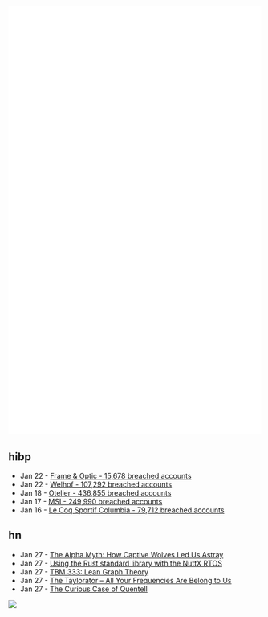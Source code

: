 ![Metrics](https://raw.githubusercontent.com/phixion/phixion/master/metrics.svg)

## hibp

<!--
for https://github.com/phixion/phixion/blob/main/.github/workflows/feeds.yml
-->
<!--START_SECTION:haveibeenpwnd-->
- Jan 22 - [Frame & Optic - 15,678 breached accounts](https://haveibeenpwned.com/PwnedWebsites#FrameAndOptic)
- Jan 22 - [Welhof - 107,292 breached accounts](https://haveibeenpwned.com/PwnedWebsites#Welhof)
- Jan 18 - [Otelier - 436,855 breached accounts](https://haveibeenpwned.com/PwnedWebsites#Otelier)
- Jan 17 - [MSI - 249,990 breached accounts](https://haveibeenpwned.com/PwnedWebsites#MSI)
- Jan 16 - [Le Coq Sportif Columbia - 79,712 breached accounts](https://haveibeenpwned.com/PwnedWebsites#LeCoqSportif)
<!--END_SECTION:haveibeenpwnd-->

## hn

<!--
for https://github.com/phixion/phixion/blob/main/.github/workflows/feeds.yml
-->
<!--START_SECTION:hn-->
- Jan 27 - [The Alpha Myth: How Captive Wolves Led Us Astray](https://anthonydavidadams.substack.com/p/the-alpha-myth-how-captive-wolves)
- Jan 27 - [Using the Rust standard library with the NuttX RTOS](https://lupyuen.org/articles/rust7.html)
- Jan 27 - [TBM 333: Lean Graph Theory](https://cutlefish.substack.com/p/tbm-333-lean-graph-theory)
- Jan 27 - [The Taylorator – All Your Frequencies Are Belong to Us](https://www.scd31.com/posts/taylorator)
- Jan 27 - [The Curious Case of Quentell](https://blog.startifact.com/posts/the-curious-case-of-quentell/)
<!--END_SECTION:hn-->

<!--
for https://yhype.me
-->
![](https://hit.yhype.me/github/profile?user_id=13013670)
